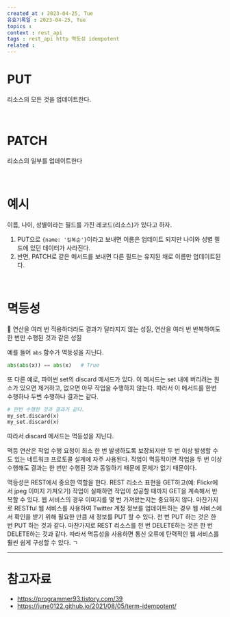 ```yaml
---
created_at : 2023-04-25, Tue
유효기록일 : 2023-04-25, Tue
topics : 
context : rest_api 
tags : rest_api http 멱등성 idempotent
related : 
---
```

# PUT
리소스의 모든 것을 업데이트한다.

<br>

# PATCH
리소스의 일부를 업데이트한다

<br>

# 예시

이름, 나이, 성별이라는 필드를 가진 레코드(리소스)가 있다고 하자.
1. PUT으로 `{name: '킬복순'}`이라고 보내면 이름은 업데이트 되지만 나이와 성별 필드에 있던 데이터가 사라진다.
2. 반면, PATCH로 같은 메서드를 보내면 다른 필드는 유지된 채로 이름만 업데이트된다.

<br>

# 멱등성
📝 연산을 여러 번 적용하더라도 결과가 달라지지 않는 성질, 연산을 여러 번 반복하여도 한 번만 수행된 것과 같은 성질

예를 들어 `abs` 함수가 멱등성을 지닌다.
```python
abs(abs(x)) == abs(x)   # True
```

또 다른 예로, 파이썬 set의 discard 메서드가 있다. 이 메서드는 set 내에 버리려는 원소가 있으면 제거하고, 없으면 아무 작업을 수행하지 않는다. 따라서 이 메서드를 한번 수행하나 두번 수행하나 결과는 같다.
```python
# 한번 수행한 것과 결과가 같다.
my_set.discard(x)
my_set.discard(x)
```

따라서 discard 메서드는 멱등성을 지닌다.

멱등 연산은 작업 수행 요청이 최소 한 번 발생하도록 보장되지만 두 번 이상 발생할 수도 있는 네트워크 프로토콜 설계에 자주 사용된다. 작업이 멱등적이면 작업을 두 번 이상 수행해도 결과는 한 번만 수행된 것과 동일하기 때문에 문제가 없기 때문이다.

멱등성은 REST에서 중요한 역할을 한다. REST 리소스 표현을 GET하고(예: Flickr에서 jpeg 이미지 가져오기) 작업이 실패하면 작업이 성공할 때까지 GET을 계속해서 반복할 수 있다. 웹 서비스의 경우 이미지를 몇 번 가져왔는지는 중요하지 않다. 마찬가지로 RESTful 웹 서비스를 사용하여 Twitter 계정 정보를 업데이트하는 경우 웹 서비스에서 확인을 받기 위해 필요한 만큼 새 정보를 PUT 할 수 있다. 천 번 PUT 하는 것은 한 번 PUT 하는 것과 같다. 마찬가지로 REST 리소스를 천 번 DELETE하는 것은 한 번 DELETE하는 것과 같다. 따라서 멱등성을 사용하면 통신 오류에 탄력적인 웹 서비스를 훨씬 쉽게 구성할 수 있다.
ㄱ
<br>

---
# 참고자료
- https://programmer93.tistory.com/39
- https://june0122.github.io/2021/08/05/term-idempotent/

[^1]: